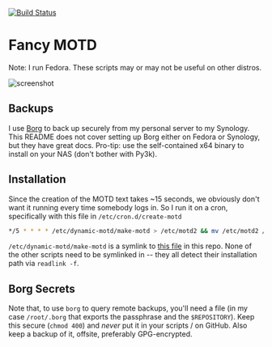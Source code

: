 [![Build Status](https://travis-ci.org/sectioneight/motd-scripts.svg?branch=master)](https://travis-ci.org/sectioneight/motd-scripts)

# Fancy MOTD

Note: I run Fedora. These scripts may or may not be useful on other distros.

![screenshot](https://raw.githubusercontent.com/sectioneight/motd-scripts/screenshots/img/motd.png)

## Backups

I use [Borg] to back up securely from my personal server to my Synology. This
README does not cover setting up Borg either on Fedora or Synology, but they
have great docs. Pro-tip: use the self-contained x64 binary to install on your
NAS (don't bother with Py3k).

[Borg]: https://borgbackup.readthedocs.io/en/stable/

## Installation

Since the creation of the MOTD text takes ~15 seconds, we obviously don't want
it running every time somebody logs in. So I run it on a cron, specifically with
this file in `/etc/cron.d/create-motd`

```bash
*/5 * * * * /etc/dynamic-motd/make-motd > /etc/motd2 && mv /etc/motd2 /etc/motd
```

`/etc/dynamic-motd/make-motd` is a symlink to [this file](make-motd) in this
repo. None of the other scripts need to be symlinked in -- they all detect their
installation path via `readlink -f`.

## Borg Secrets

Note that, to use `borg` to query remote backups, you'll need a file (in my
case `/root/.borg` that exports the passphrase and the `$REPOSITORY`). Keep
this secure (`chmod 400`) and *never* put it in your scripts / on GitHub. Also
keep a backup of it, offsite, preferably GPG-encrypted.
